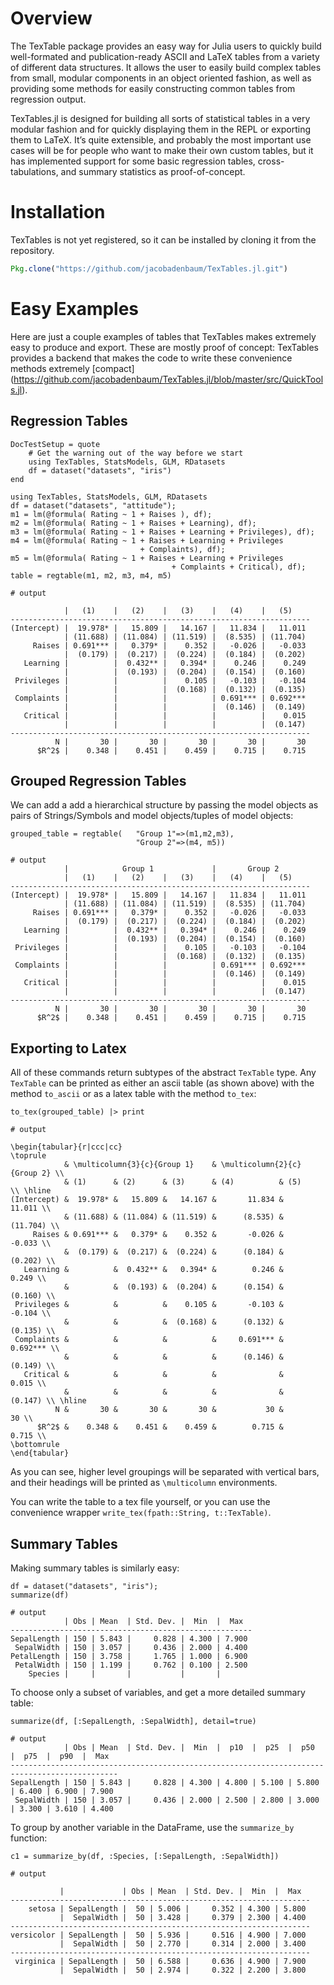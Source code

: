 # Overview
The TexTable package provides an easy way for Julia users to quickly build
well-formated and publication-ready ASCII and LaTeX tables from a variety of
different data structures.  It allows the user to easily build complex tables
from small, modular components in an object oriented fashion, as well as
providing some methods for easily constructing common tables from regression
output.

TexTables.jl is designed for building all sorts of statistical tables in a very
modular fashion and for quickly displaying them in the REPL or exporting them to
LaTeX.  It’s quite extensible, and probably the most important use cases will be
for people who want to make their own custom tables, but it has implemented
support for some basic regression tables, cross-tabulations, and summary
statistics as proof-of-concept.

# Installation

TexTables is not yet registered, so it can be installed by cloning it
from the repository.
```julia
Pkg.clone("https://github.com/jacobadenbaum/TexTables.jl.git")
```

# Easy Examples

Here are just a couple examples of tables that TexTables makes extremely easy to
produce and export.  These are mostly proof of concept: TexTables provides a
backend that makes the code to write these convenience methods extremely [compact] (https://github.com/jacobadenbaum/TexTables.jl/blob/master/src/QuickTools.jl).

## Regression Tables
```@meta
DocTestSetup = quote
    # Get the warning out of the way before we start
    using TexTables, StatsModels, GLM, RDatasets
    df = dataset("datasets", "iris")
end
```
```jldoctest ex1
using TexTables, StatsModels, GLM, RDatasets
df = dataset("datasets", "attitude");
m1 = lm(@formula( Rating ~ 1 + Raises ), df);
m2 = lm(@formula( Rating ~ 1 + Raises + Learning), df);
m3 = lm(@formula( Rating ~ 1 + Raises + Learning + Privileges), df);
m4 = lm(@formula( Rating ~ 1 + Raises + Learning + Privileges
                             + Complaints), df);
m5 = lm(@formula( Rating ~ 1 + Raises + Learning + Privileges
                                    + Complaints + Critical), df);
table = regtable(m1, m2, m3, m4, m5)

# output

            |   (1)    |   (2)    |   (3)    |   (4)    |   (5)
-------------------------------------------------------------------
(Intercept) |  19.978* |   15.809 |   14.167 |   11.834 |   11.011
            | (11.688) | (11.084) | (11.519) |  (8.535) | (11.704)
     Raises | 0.691*** |   0.379* |    0.352 |   -0.026 |   -0.033
            |  (0.179) |  (0.217) |  (0.224) |  (0.184) |  (0.202)
   Learning |          |  0.432** |   0.394* |    0.246 |    0.249
            |          |  (0.193) |  (0.204) |  (0.154) |  (0.160)
 Privileges |          |          |    0.105 |   -0.103 |   -0.104
            |          |          |  (0.168) |  (0.132) |  (0.135)
 Complaints |          |          |          | 0.691*** | 0.692***
            |          |          |          |  (0.146) |  (0.149)
   Critical |          |          |          |          |    0.015
            |          |          |          |          |  (0.147)
-------------------------------------------------------------------
          N |       30 |       30 |       30 |       30 |       30
      $R^2$ |    0.348 |    0.451 |    0.459 |    0.715 |    0.715
```

## Grouped Regression Tables
We can add a add a hierarchical structure by passing the model objects as pairs
of Strings/Symbols and model objects/tuples of model objects:

```jldoctest ex1
grouped_table = regtable(   "Group 1"=>(m1,m2,m3),
                            "Group 2"=>(m4, m5))

# output
            |            Group 1             |       Group 2
            |   (1)    |   (2)    |   (3)    |   (4)    |   (5)
-------------------------------------------------------------------
(Intercept) |  19.978* |   15.809 |   14.167 |   11.834 |   11.011
            | (11.688) | (11.084) | (11.519) |  (8.535) | (11.704)
     Raises | 0.691*** |   0.379* |    0.352 |   -0.026 |   -0.033
            |  (0.179) |  (0.217) |  (0.224) |  (0.184) |  (0.202)
   Learning |          |  0.432** |   0.394* |    0.246 |    0.249
            |          |  (0.193) |  (0.204) |  (0.154) |  (0.160)
 Privileges |          |          |    0.105 |   -0.103 |   -0.104
            |          |          |  (0.168) |  (0.132) |  (0.135)
 Complaints |          |          |          | 0.691*** | 0.692***
            |          |          |          |  (0.146) |  (0.149)
   Critical |          |          |          |          |    0.015
            |          |          |          |          |  (0.147)
-------------------------------------------------------------------
          N |       30 |       30 |       30 |       30 |       30
      $R^2$ |    0.348 |    0.451 |    0.459 |    0.715 |    0.715

```

## Exporting to Latex

All of these commands return subtypes of the abstract `TexTable` type.  Any
`TexTable` can be printed as either an ascii table (as shown above) with the
method `to_ascii` or as a latex table with the method `to_tex`:
```jldoctest ex1
to_tex(grouped_table) |> print

# output

\begin{tabular}{r|ccc|cc}
\toprule
            & \multicolumn{3}{c}{Group 1}    & \multicolumn{2}{c}{Group 2} \\
            & (1)      & (2)      & (3)      & (4)          & (5)          \\ \hline
(Intercept) &  19.978* &   15.809 &   14.167 &       11.834 &       11.011 \\
            & (11.688) & (11.084) & (11.519) &      (8.535) &     (11.704) \\
     Raises & 0.691*** &   0.379* &    0.352 &       -0.026 &       -0.033 \\
            &  (0.179) &  (0.217) &  (0.224) &      (0.184) &      (0.202) \\
   Learning &          &  0.432** &   0.394* &        0.246 &        0.249 \\
            &          &  (0.193) &  (0.204) &      (0.154) &      (0.160) \\
 Privileges &          &          &    0.105 &       -0.103 &       -0.104 \\
            &          &          &  (0.168) &      (0.132) &      (0.135) \\
 Complaints &          &          &          &     0.691*** &     0.692*** \\
            &          &          &          &      (0.146) &      (0.149) \\
   Critical &          &          &          &              &        0.015 \\
            &          &          &          &              &      (0.147) \\ \hline
          N &       30 &       30 &       30 &           30 &           30 \\
      $R^2$ &    0.348 &    0.451 &    0.459 &        0.715 &        0.715 \\
\bottomrule
\end{tabular}
```
As you can see, higher level groupings will be separated with vertical bars, and
their headings will be printed as `\multicolumn` environments.

You can write the table to a tex file yourself, or you can use the convenience
wrapper `write_tex(fpath::String, t::TexTable)`.


## Summary Tables

Making summary tables is similarly easy:

```jldoctest ex1
df = dataset("datasets", "iris");
summarize(df)

# output
            | Obs | Mean  | Std. Dev. |  Min  |  Max
------------------------------------------------------
SepalLength | 150 | 5.843 |     0.828 | 4.300 | 7.900
 SepalWidth | 150 | 3.057 |     0.436 | 2.000 | 4.400
PetalLength | 150 | 3.758 |     1.765 | 1.000 | 6.900
 PetalWidth | 150 | 1.199 |     0.762 | 0.100 | 2.500
    Species |     |       |           |       |
```

To choose only a subset of variables, and get a more detailed summary table:
```jldoctest ex1
summarize(df, [:SepalLength, :SepalWidth], detail=true)

# output
            | Obs | Mean  | Std. Dev. |  Min  |  p10  |  p25  |  p50  |  p75  |  p90  |  Max
----------------------------------------------------------------------------------------------
SepalLength | 150 | 5.843 |     0.828 | 4.300 | 4.800 | 5.100 | 5.800 | 6.400 | 6.900 | 7.900
 SepalWidth | 150 | 3.057 |     0.436 | 2.000 | 2.500 | 2.800 | 3.000 | 3.300 | 3.610 | 4.400
```

To group by another variable in the DataFrame, use the `summarize_by` function:

```jldoctest ex1
c1 = summarize_by(df, :Species, [:SepalLength, :SepalWidth])

# output

           |             | Obs | Mean  | Std. Dev. |  Min  |  Max
-------------------------------------------------------------------
    setosa | SepalLength |  50 | 5.006 |     0.352 | 4.300 | 5.800
           |  SepalWidth |  50 | 3.428 |     0.379 | 2.300 | 4.400
-------------------------------------------------------------------
versicolor | SepalLength |  50 | 5.936 |     0.516 | 4.900 | 7.000
           |  SepalWidth |  50 | 2.770 |     0.314 | 2.000 | 3.400
-------------------------------------------------------------------
 virginica | SepalLength |  50 | 6.588 |     0.636 | 4.900 | 7.900
           |  SepalWidth |  50 | 2.974 |     0.322 | 2.200 | 3.800
```

